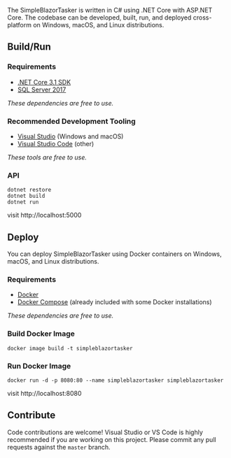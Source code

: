 The SimpleBlazorTasker is written in C# using .NET Core with ASP.NET Core. The codebase can be developed, built, run, and deployed cross-platform on Windows, macOS, and Linux distributions.

## Build/Run

### Requirements

- [.NET Core 3.1 SDK](https://www.microsoft.com/net/download/core)
- [SQL Server 2017](https://docs.microsoft.com/en-us/sql/index)

*These dependencies are free to use.*

### Recommended Development Tooling

- [Visual Studio](https://www.visualstudio.com/vs/) (Windows and macOS)
- [Visual Studio Code](https://code.visualstudio.com/) (other)

*These tools are free to use.*

### API

```
dotnet restore
dotnet build
dotnet run
```

visit http://localhost:5000

## Deploy

You can deploy SimpleBlazorTasker using Docker containers on Windows, macOS, and Linux distributions. 

### Requirements

- [Docker](https://www.docker.com/community-edition#/download)
- [Docker Compose](https://docs.docker.com/compose/install/) (already included with some Docker installations)

*These dependencies are free to use.*

### Build Docker Image

```
docker image build -t simpleblazortasker
```


### Run Docker Image

```
docker run -d -p 8080:80 --name simpleblazortasker simpleblazortasker
```

visit http://localhost:8080

## Contribute

Code contributions are welcome! Visual Studio or VS Code is highly recommended if you are working on this project. Please commit any pull requests against the `master` branch.
